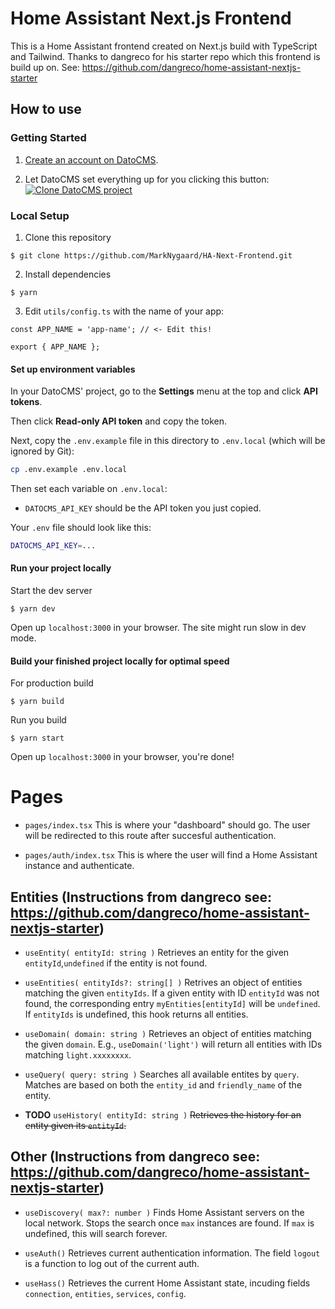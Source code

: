 # Home Assistant Next.js Frontend

This is a Home Assistant frontend created on Next.js build with TypeScript and Tailwind.
Thanks to dangreco for his starter repo which this frontend is build up on. See: https://github.com/dangreco/home-assistant-nextjs-starter

## How to use

### Getting Started

1. [Create an account on DatoCMS](https://datocms.com).

2. Let DatoCMS set everything up for you clicking this button: [![Clone DatoCMS project](https://dashboard.datocms.com/clone/button.svg)](https://dashboard.datocms.com/clone?projectId=64697&name=HA-Frontend)

### Local Setup

1. Clone this repository

```shell
$ git clone https://github.com/MarkNygaard/HA-Next-Frontend.git
```

2. Install dependencies

```shell
$ yarn
```

3. Edit `utils/config.ts` with the name of your app:

```tsx
const APP_NAME = 'app-name'; // <- Edit this!

export { APP_NAME };
```

#### Set up environment variables

In your DatoCMS' project, go to the **Settings** menu at the top and click **API tokens**.

Then click **Read-only API token** and copy the token.

Next, copy the `.env.example` file in this directory to `.env.local` (which will be ignored by Git):

```bash
cp .env.example .env.local
```

Then set each variable on `.env.local`:

- `DATOCMS_API_KEY` should be the API token you just copied.

Your `.env` file should look like this:

```bash
DATOCMS_API_KEY=...
```

#### Run your project locally

Start the dev server

```shell
$ yarn dev
```

Open up `localhost:3000` in your browser. The site might run slow in dev mode.

#### Build your finished project locally for optimal speed

For production build

```shell
$ yarn build
```

Run you build

```shell
$ yarn start
```

Open up `localhost:3000` in your browser, you're done!

# Pages

- `pages/index.tsx` This is where your "dashboard" should go. The user will be redirected to this route after succesful authentication.

- `pages/auth/index.tsx` This is where the user will find a Home Assistant instance and authenticate.

## Entities (Instructions from dangreco see: https://github.com/dangreco/home-assistant-nextjs-starter)

- `useEntity( entityId: string )` Retrieves an entity for the given `entityId`,`undefined` if the entity is not found.

- `useEntities( entityIds?: string[] )` Retrives an object of entities matching the given `entityIds`. If a given entity with ID `entityId` was not found, the corresponding entry `myEntities[entityId]` will be `undefined`. If `entityIds` is undefined, this hook returns all entities.

- `useDomain( domain: string )` Retrieves an object of entities matching the given `domain`. E.g., `useDomain('light')` will return all entities with IDs matching `light.xxxxxxxx`.

- `useQuery( query: string )` Searches all available entites by `query`. Matches are based on both the `entity_id` and `friendly_name` of the entity.

- **TODO** `useHistory( entityId: string )` ~~Retrieves the history for an entity given its `entityId`.~~

## Other (Instructions from dangreco see: https://github.com/dangreco/home-assistant-nextjs-starter)

- `useDiscovery( max?: number )` Finds Home Assistant servers on the local network. Stops the search once `max` instances are found. If `max` is undefined, this will search forever.

- `useAuth()` Retrieves current authentication information. The field `logout` is a function to log out of the current auth.

- `useHass()` Retrieves the current Home Assistant state, incuding fields `connection`, `entities`, `services`, `config`.
